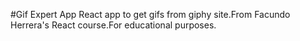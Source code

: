 #Gif Expert App
React app to get gifs from giphy site.From Facundo Herrera's React course.For educational purposes.